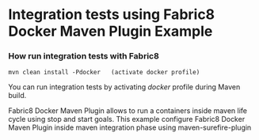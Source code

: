 # Integration tests using Fabric8 Docker Maven Plugin Example

### How run integration tests with Fabric8

    mvn clean install -Pdocker   (activate docker profile)

You can run  integration tests by activating *docker* profile during Maven build. 


Fabric8 Docker Maven Plugin allows to  run a containers inside maven life cycle using
stop and start goals. This example configure Fabric8 Docker Maven Plugin inside maven integration
phase using maven-surefire-plugin




